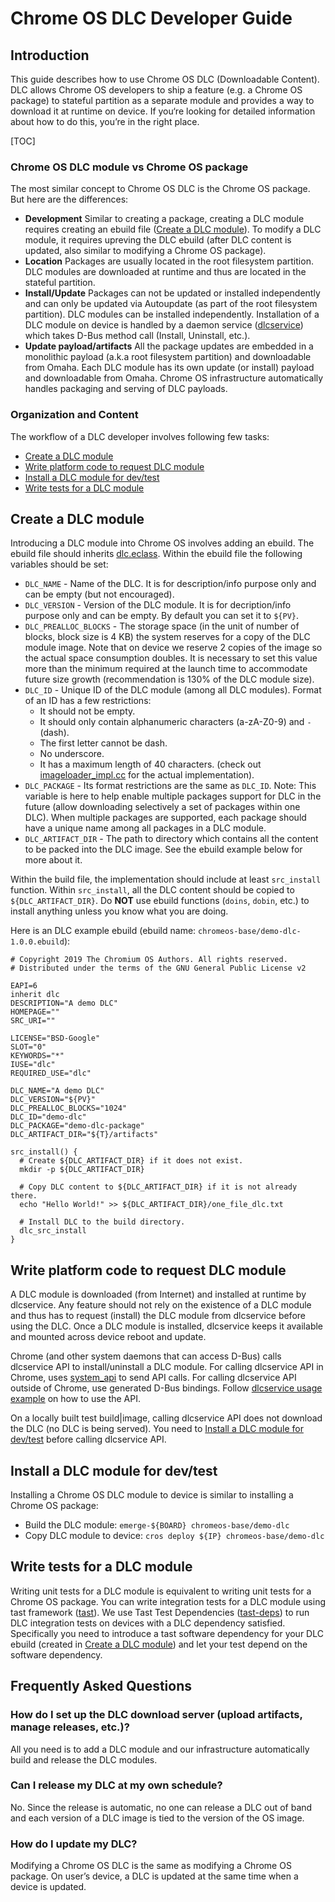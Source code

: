 # Chrome OS DLC Developer Guide

## Introduction

This guide describes how to use Chrome OS DLC (Downloadable Content).
DLC allows Chrome OS developers to ship a feature (e.g. a Chrome OS package) to
stateful partition as a separate module and provides a way to download it at
runtime on device. If you‘re looking for detailed information about how to do
this, you’re in the right place.

[TOC]

### Chrome OS DLC module vs Chrome OS package

The most similar concept to Chrome OS DLC is the Chrome OS package. But here
are the differences:

*   **Development** Similar to creating a package, creating a DLC module
    requires creating an ebuild file ([Create a DLC module]). To modify a DLC
    module, it requires upreving the DLC ebuild (after DLC content is updated,
    also similar to modifying a Chrome OS package).
*   **Location** Packages are usually located in the root filesystem partition.
    DLC modules are downloaded at runtime and thus are located in the stateful
    partition.
*   **Install/Update** Packages can not be updated or installed independently
    and can only be updated via Autoupdate (as part of the root filesystem
    partition). DLC modules can be installed independently. Installation of a
    DLC module on device is handled by a daemon service ([dlcservice]) which
    takes D-Bus method call (Install, Uninstall, etc.).
*   **Update payload/artifacts** All the package updates are embedded in a
    monolithic payload (a.k.a root filesystem partition) and downloadable from
    Omaha. Each DLC module has its own update (or install) payload and
    downloadable from Omaha. Chrome OS infrastructure automatically handles
    packaging and serving of DLC payloads.

### Organization and Content

The workflow of a DLC developer involves following few tasks:

* [Create a DLC module]
* [Write platform code to request DLC module]
* [Install a DLC module for dev/test]
* [Write tests for a DLC module]

## Create a DLC module

Introducing a DLC module into Chrome OS involves adding an ebuild. The ebuild
file should inherits [dlc.eclass]. Within the ebuild file the following
variables should be set:

*   `DLC_NAME` - Name of the DLC. It is for description/info purpose only and
    can be empty (but not encouraged).
*   `DLC_VERSION` - Version of the DLC module. It is for decription/info purpose
    only and can be empty. By default you can set it to `${PV}`.
*   `DLC_PREALLOC_BLOCKS` - The storage space (in the unit of number of blocks,
    block size is 4 KB) the system reserves for a copy of the DLC module
    image. Note that on device we reserve 2 copies of the image so the actual
    space consumption doubles. It is necessary to set this value more than the
    minimum required at the launch time to accommodate future size growth
    (recommendation is 130% of the DLC module size).
*    `DLC_ID` - Unique ID of the DLC module (among all DLC modules). Format of
     an ID has a few restrictions:
	 *    It should not be empty.
	 *    It should only contain alphanumeric characters (a-zA-Z0-9) and `-`
          (dash).
	 *    The first letter cannot be dash.
	 *    No underscore.
	 *    It has a maximum length of 40 characters.
	 (check out [imageloader_impl.cc] for the actual implementation).
*    `DLC_PACKAGE` - Its format restrictions are the same as `DLC_ID`. Note:
     This variable is here to help enable multiple packages support for DLC in
     the future (allow downloading selectively a set of packages within one
     DLC). When multiple packages are supported, each package should have a
     unique name among all packages in a DLC module.
*    `DLC_ARTIFACT_DIR` - The path to directory which contains all the content
     to be packed into the DLC image. See the ebuild example below for more
     about it.

Within the build file, the implementation should include at least `src_install`
function. Within `src_install`, all the DLC content should be copied to
`${DLC_ARTIFACT_DIR}`. Do **NOT** use ebuild functions (`doins`,
`dobin`, etc.) to install anything unless you know what you are doing.

Here is an DLC example ebuild (ebuild name:
`chromeos-base/demo-dlc-1.0.0.ebuild`):

```
# Copyright 2019 The Chromium OS Authors. All rights reserved.
# Distributed under the terms of the GNU General Public License v2

EAPI=6
inherit dlc
DESCRIPTION="A demo DLC"
HOMEPAGE=""
SRC_URI=""

LICENSE="BSD-Google"
SLOT="0"
KEYWORDS="*"
IUSE="dlc"
REQUIRED_USE="dlc"

DLC_NAME="A demo DLC"
DLC_VERSION="${PV}"
DLC_PREALLOC_BLOCKS="1024"
DLC_ID="demo-dlc"
DLC_PACKAGE="demo-dlc-package"
DLC_ARTIFACT_DIR="${T}/artifacts"

src_install() {
  # Create ${DLC_ARTIFACT_DIR} if it does not exist.
  mkdir -p ${DLC_ARTIFACT_DIR}

  # Copy DLC content to ${DLC_ARTIFACT_DIR} if it is not already there.
  echo "Hello World!" >> ${DLC_ARTIFACT_DIR}/one_file_dlc.txt

  # Install DLC to the build directory.
  dlc_src_install
}
```

## Write platform code to request DLC module

A DLC module is downloaded (from Internet) and installed at runtime by
dlcservice. Any feature should not rely on the existence of a DLC module and
thus has to request (install) the DLC module from dlcservice before using the
DLC. Once a DLC module is installed, dlcservice keeps it available and mounted
across device reboot and update.

Chrome (and other system daemons that can access D-Bus) calls dlcservice API
to install/uninstall a DLC module. For calling dlcservice API in Chrome, uses
[system_api] to send API calls. For calling dlcservice API outside of Chrome,
use generated D-Bus bindings. Follow [dlcservice usage example] on how to use
the API.

On a locally built test build|image, calling dlcservice API does not download
the DLC (no DLC is being served). You need to
[Install a DLC module for dev/test] before calling dlcservice API.

## Install a DLC module for dev/test

Installing a Chrome OS DLC module to device is similar to installing a Chrome
OS package:

*   Build the DLC module: `emerge-${BOARD} chromeos-base/demo-dlc`
*   Copy DLC module to device: `cros deploy ${IP} chromeos-base/demo-dlc`

## Write tests for a DLC module

Writing unit tests for a DLC module is equivalent to writing unit tests for a
Chrome OS package.
You can write integration tests for a DLC module using tast framework ([tast]).
We use Tast Test Dependencies ([tast-deps]) to run DLC integration tests on
devices with a DLC dependency satisfied. Specifically you need to introduce a
tast software dependency for your DLC ebuild (created in [Create a DLC module])
and let your test depend on the software dependency.

## Frequently Asked Questions

### How do I set up the DLC download server (upload artifacts, manage releases, etc.)?

All you need is to add a DLC module and our infrastructure automatically build
and release the DLC modules.

### Can I release my DLC at my own schedule?

No. Since the release is automatic, no one can release a DLC out of band and
each version of a DLC image is tied to the version of the OS image.

### How do I update my DLC?

Modifying a Chrome OS DLC is the same as modifying a Chrome OS package. On
user’s device, a DLC is updated at the same time when a device is updated.

[dlcservice]: https://chromium.googlesource.com/chromiumos/platform2/+/refs/heads/master/dlcservice
[Create a DLC module]: #Create-a-DLC-module
[Write platform code to request DLC module]: #Write-platform-code-to-request-DLC-module
[Install a DLC module for dev/test]: #Install-a-DLC-module-for-dev/test
[Write tests for a DLC module]: #Write-tests-for-a-DLC-module
[dlc.eclass]: https://chromium.googlesource.com/chromiumos/overlays/chromiumos-overlay/+/master/eclass/dlc.eclass
[system_api]: https://chromium.googlesource.com/chromiumos/platform2/+/refs/heads/master/system_api
[imageloader_impl.cc]: https://chromium.googlesource.com/chromiumos/platform2/+/refs/heads/master/imageloader/imageloader_impl.cc
[dlcservice usage example]: https://chromium.googlesource.com/chromiumos/platform2/+/master/dlcservice/examples/.
[tast]: go/tast
[tast-deps]: go/tast-deps
